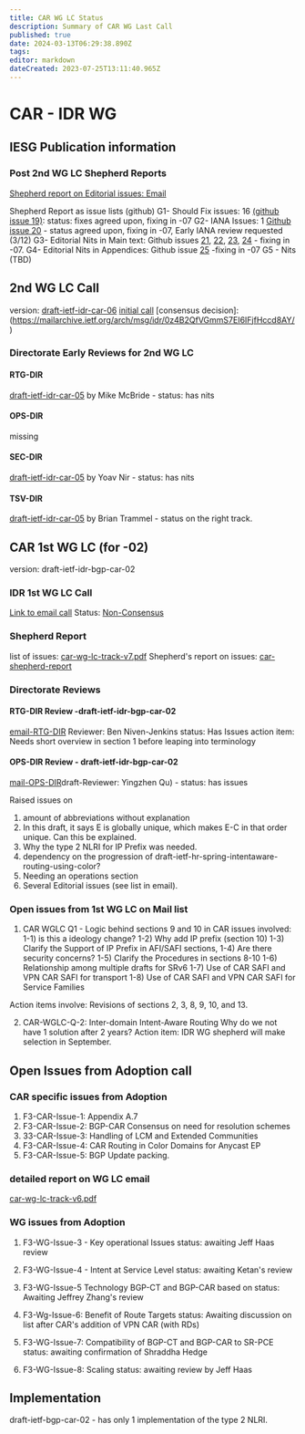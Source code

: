 ```yaml
---
title: CAR WG LC Status 
description: Summary of CAR WG Last Call 
published: true
date: 2024-03-13T06:29:38.890Z
tags: 
editor: markdown
dateCreated: 2023-07-25T13:11:40.965Z
---
```


# CAR - IDR WG 
## IESG Publication information 


### Post 2nd WG LC Shepherd Reports
[Shepherd report on Editorial issues: Email](https://mailarchive.ietf.org/arch/msg/idr/de9x2kpB8bI-kojYlYOozKNArsk/)

Shepherd Report as issue lists (github)
G1- Should Fix issues: 16 [(github issue 19)](https://github.com/ietf-wg-idr/draft-ietf-idr-bgp-car/issues/19): status: fixes agreed upon, fixing in -07 
G2- IANA Issues: 1 [Github issue 20](https://github.com/ietf-wg-idr/draft-ietf-idr-bgp-car/issues/20) - status agreed upon, fixing in -07,  Early IANA review requested (3/12)
G3- Editorial Nits in Main text: Github issues [21](https://github.com/ietf-wg-idr/draft-ietf-idr-bgp-car/issues/21), [22](https://github.com/ietf-wg-idr/draft-ietf-idr-bgp-car/issues/22), 
[23](https://github.com/ietf-wg-idr/draft-ietf-idr-bgp-car/issues/23), [24](https://github.com/ietf-wg-idr/draft-ietf-idr-bgp-car/issues/24) - fixing in -07. 
G4- Editorial Nits in Appendices: Github issue [25](https://github.com/ietf-wg-idr/draft-ietf-idr-bgp-car/issues/25) -fixing in -07 
G5 - Nits (TBD) 


## 2nd WG LC Call 
version: [draft-ietf-idr-car-06](https://datatracker.ietf.org/doc/draft-ietf-idr-bgp-car/)
[initial call](https://mailarchive.ietf.org/arch/msg/idr/vnaLLq3MUuiONqfjFkpIPl9Q-Zs/)
[consensus decision]:(https://mailarchive.ietf.org/arch/msg/idr/0z4B2QfVGmmS7EI6IFjfHccd8AY/)

### Directorate Early Reviews for 2nd WG LC 
#### RTG-DIR
[draft-ietf-idr-car-05](https://datatracker.ietf.org/doc/review-ietf-idr-bgp-car-05-rtgdir-early-mcbride-2024-01-04/) by Mike McBride - status: has nits 

#### OPS-DIR 
missing

#### SEC-DIR 
[draft-ietf-idr-car-05](https://datatracker.ietf.org/doc/review-ietf-idr-bgp-car-05-secdir-early-nir-2023-12-19/) by Yoav Nir - status: has nits 
#### TSV-DIR 
[draft-ietf-idr-car-05](https://datatracker.ietf.org/doc/review-ietf-idr-bgp-car-05-tsvart-early-trammell-2024-01-16/) by Brian Trammel - status on the right track. 

## CAR 1st WG LC (for -02) 
version: draft-ietf-idr-bgp-car-02 
### IDR 1st WG LC Call 
[Link to email call](https://mailarchive.ietf.org/arch/msg/idr/_6wv8MYHgMESkH3ZjVlzn14KYy8/)
Status: [Non-Consensus](https://mailarchive.ietf.org/arch/msg/idr/2mPRIH98LYjrnZ1t4USVij_qzKs/)

### Shepherd Report 
list of issues:  [car-wg-lc-track-v7.pdf](/idr/car-wg-lc-track-v7.pdf)
Shepherd's report on issues:  [car-shepherd-report](/idr/idr-shepherd-car-wglc-q1-issues-v3.pdf)

### Directorate Reviews 
#### RTG-DIR Review -draft-ietf-idr-bgp-car-02 
[email-RTG-DIR](https://mailarchive.ietf.org/arch/msg/idr/0X_q_e09ejtb0NZQ25smUrklwmQ/)
Reviewer: Ben Niven-Jenkins status: Has Issues
action item: Needs short overview in section 1 before leaping into terminology

#### OPS-DIR Review - draft-ietf-idr-bgp-car-02 
[mail-OPS-DIR](https://mailarchive.ietf.org/arch/msg/idr/4SgOciKKtA9nap1M-f6eHRKNtWc/)draft-Reviewer: Yingzhen Qu) - status: has issues 

Raised issues on 
1) amount of abbreviations without explanation 
2) In this draft, it says E is globally unique, which makes E-C in that order unique.  Can this be explained. 
3) Why the type 2 NLRI for IP Prefix was needed. 
4) dependency on the progression of draft-ietf-hr-spring-intentaware-routing-using-color? 
5) Needing an operations section      
6) Several Editorial issues (see list in email). 

### Open issues from 1st WG LC on Mail list 
1. CAR WGLC Q1 - Logic behind sections 9 and 10 in CAR 
  issues involved: 
    1-1) is this a ideology change? 
    1-2) Why add IP prefix (section 10) 
    1-3) Clarify the Support of IP Prefix in AFI/SAFI sections, 
    1-4) Are there security concerns?
    1-5) Clarify the Procedures in sections 8-10
    1-6) Relationship among multiple drafts for SRv6 
    1-7) Use of CAR SAFI and VPN CAR SAFI for transport
    1-8) Use of CAR SAFI and VPN CAR SAFI for Service Families 

Action items involve: Revisions of sections 2, 3, 8, 9, 10, and 13. 

 2. CAR-WGLC-Q-2: Inter-domain Intent-Aware Routing 
  Why do we not have 1 solution after 2 years? 
  Action item: IDR WG shepherd will make selection in September. 
 
 ## Open Issues from Adoption call  
 ### CAR specific issues from Adoption  
 1. F3-CAR-Issue-1: Appendix A.7 
 2. F3-CAR-Issue-2: BGP-CAR Consensus on need for resolution schemes
 3. 33-CAR-Issue-3: Handling of LCM and Extended Communities
 4. F3-CAR-Issue-4: CAR Routing in Color Domains for Anycast EP
 5. F3-CAR-Issue-5: BGP Update packing. 

### detailed report on WG LC email
[car-wg-lc-track-v6.pdf](/idr/idr/car-wg-lc-track-v6.pdf)


### WG issues from Adoption 
1. F3-WG-Issue-3 - Key operational Issues
status: awaiting Jeff Haas review

2. F3-WG-Issue-4 - Intent at Service Level 
status: awaiting Ketan's review

3. F3-WG-Issue-5 Technology BGP-CT and BGP-CAR based on 
status: Awaiting Jeffrey Zhang's review 

4. F3-Wg-Issue-6: Benefit of Route Targets
status: Awaiting discussion on list after CAR's 
addition of VPN CAR (with RDs)

5. F3-WG-Issue-7: Compatibility of BGP-CT and BGP-CAR to SR-PCE
status: awaiting confirmation of Shraddha Hedge 

6. F3-WG-Issue-8: Scaling 
status: awaiting review by Jeff Haas 

## Implementation

draft-ietf-bgp-car-02 - has only 1 implementation of the type 2 NLRI.  


